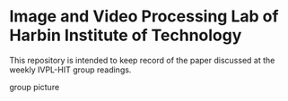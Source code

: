 # Image and Video Processing Lab of Harbin Institute of Technology
This repository is intended to keep record of the paper discussed at the weekly IVPL-HIT group readings.

group picture
